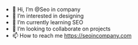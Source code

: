- 👋 Hi, I’m @Seo in company
- 👀 I’m interested in designing
- 🌱 I’m currently learning SEO
- 💞️ I’m looking to collaborate on projects
- 📫 How to reach me https://seoincompany.com

<!---
Seoincompany/Seoincompany is a ✨ special ✨ repository because its `README.md` (this file) appears on your GitHub profile.
You can click the Preview link to take a look at your changes.
--->

